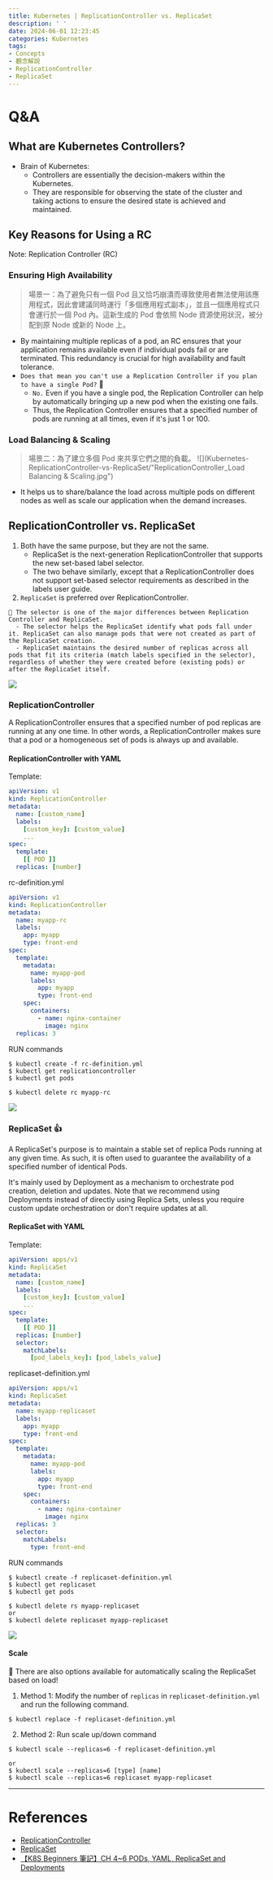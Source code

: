 ```yaml
---
title: Kubernetes | ReplicationController vs. ReplicaSet
description: ' '
date: 2024-06-01 12:23:45
categories: Kubernetes
tags:
- Concepts
- 觀念解說
- ReplicationController
- ReplicaSet
---
```


# Q&A

## What are Kubernetes Controllers?
- Brain of Kubernetes: 
  - Controllers are essentially the decision-makers within the Kubernetes. 
  - They are responsible for observing the state of the cluster and taking actions to ensure the desired state is achieved and maintained.


## Key Reasons for Using a RC
Note: Replication Controller (RC)

### Ensuring High Availability
> 場景一：為了避免只有一個 Pod 且又恰巧崩潰而導致使用者無法使用該應用程式，因此會建議同時運行「多個應用程式副本」，並且一個應用程式只會運行於一個 Pod 內。這新生成的 Pod 會依照 Node 資源使用狀況，被分配到原 Node 或新的 Node 上。
- By maintaining multiple replicas of a pod, an RC ensures that your application remains available even if individual pods fail or are terminated. This redundancy is crucial for high availability and fault tolerance.
- `Does that mean you can't use a Replication Controller if you plan to have a single Pod?` 🤔
  - `No.` Even if you have a single pod, the Replication Controller can help by automatically bringing up a new pod when the existing one fails.
  - Thus, the Replication Controller ensures that a specified number of pods are running at all times, even if it's just 1 or 100.

### Load Balancing & Scaling
> 場景二：為了建立多個 Pod 來共享它們之間的負載。
> ![](Kubernetes-ReplicationController-vs-ReplicaSet/"ReplicationController_Load Balancing & Scaling.jpg")
- It helps us to share/balance the load across multiple pods on different nodes as well as scale our application when the demand increases.


## ReplicationController vs. ReplicaSet
1. Both have the same purpose, but they are not the same.
    - ReplicaSet is the next-generation ReplicationController that supports the new set-based label selector.
    - The two behave similarly, except that a ReplicationController does not support set-based selector requirements as described in the labels user guide. 
2. `ReplicaSet` is preferred over ReplicationController.

```
📌 The selector is one of the major differences between Replication Controller and ReplicaSet.
  - The selector helps the ReplicaSet identify what pods fall under it. ReplicaSet can also manage pods that were not created as part of the ReplicaSet creation.
  - ReplicaSet maintains the desired number of replicas across all pods that fit its criteria (match labels specified in the selector), regardless of whether they were created before (existing pods) or after the ReplicaSet itself.
```
![](Kubernetes-ReplicationController-vs-ReplicaSet/ReplicaSet_selector_label.jpg)


### ReplicationController
A ReplicationController ensures that a specified number of pod replicas are running at any one time. In other words, a ReplicationController makes sure that a pod or a homogeneous set of pods is always up and available.

#### ReplicationController with YAML
Template:
```yaml
apiVersion: v1
kind: ReplicationController
metadata:
  name: [custom_name]
  labels:
    [custom_key]: [custom_value]
    ...
spec:
  template:
    [[ POD ]]
  replicas: [number]
```

rc-definition.yml
```yaml
apiVersion: v1
kind: ReplicationController
metadata:
  name: myapp-rc
  labels:
    app: myapp
    type: front-end
spec:
  template:
    metadata:
      name: myapp-pod
      labels:
        app: myapp
        type: front-end
    spec:
      containers:
        - name: nginx-container
          image: nginx
  replicas: 3
```

RUN commands
```shell
$ kubectl create -f rc-definition.yml
$ kubectl get replicationcontroller
$ kubectl get pods

$ kubectl delete rc myapp-rc
```
![](Kubernetes-ReplicationController-vs-ReplicaSet/ReplicationController_commands.jpg)


### ReplicaSet 👍
A ReplicaSet's purpose is to maintain a stable set of replica Pods running at any given time. As such, it is often used to guarantee the availability of a specified number of identical Pods.

It's mainly used by Deployment as a mechanism to orchestrate pod creation, deletion and updates. Note that we recommend using Deployments instead of directly using Replica Sets, unless you require custom update orchestration or don't require updates at all.

#### ReplicaSet with YAML
Template:
```yaml
apiVersion: apps/v1
kind: ReplicaSet
metadata:
  name: [custom_name]
  labels:
    [custom_key]: [custom_value]
    ...
spec:
  template:
    [[ POD ]]
  replicas: [number]
  selector:
    matchLabels:
      [pod_labels_key]: [pod_labels_value]
```

replicaset-definition.yml
```yaml
apiVersion: apps/v1
kind: ReplicaSet
metadata:
  name: myapp-replicaset
  labels:
    app: myapp
    type: front-end
spec:
  template:
    metadata:
      name: myapp-pod
      labels:
        app: myapp
        type: front-end
    spec:
      containers:
        - name: nginx-container
          image: nginx
  replicas: 3
  selector:
    matchLabels:
      type: front-end
```

RUN commands
```shell
$ kubectl create -f replicaset-definition.yml
$ kubectl get replicaset
$ kubectl get pods

$ kubectl delete rs myapp-replicaset
or
$ kubectl delete replicaset myapp-replicaset
```
![](Kubernetes-ReplicationController-vs-ReplicaSet/ReplicaSet_commands.jpg)

#### Scale
📌 There are also options available for automatically scaling the ReplicaSet based on load!

1. Method 1: Modify the number of `replicas` in `replicaset-definition.yml` and run the following command.
```shell
$ kubectl replace -f replicaset-definition.yml
```

2. Method 2: Run scale up/down command
```shell
$ kubectl scale --replicas=6 -f replicaset-definition.yml

or
$ kubectl scale --replicas=6 [type] [name]
$ kubectl scale --replicas=6 replicaset myapp-replicaset
```


---
# References
- [ReplicationController](https://kubernetes.io/docs/concepts/workloads/controllers/replicationcontroller/)
- [ReplicaSet](https://kubernetes.io/docs/concepts/workloads/controllers/replicaset/)
- [【K8S Beginners 筆記】CH 4~6 PODs, YAML, ReplicaSet and Deployments](https://hackmd.io/@CynthiaChuang/Kubernetes-for-the-Absolute-Beginners-02)
